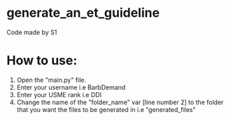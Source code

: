 # generate_an_et_guideline

Code made by S1 

# How to use:
1. Open the "main.py" file.
2. Enter your username i.e BarbDemand
3. Enter your USME rank i.e DDI
4. Change the name of the "folder_name" var [line number 2] to the folder that you want the files to be generated in i.e "generated_files"
